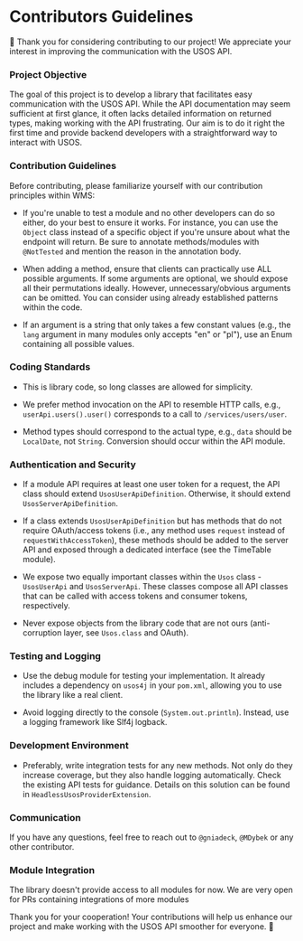 # Contributors Guidelines

👋 Thank you for considering contributing to our project! We appreciate your interest in improving the communication with the USOS API.

### Project Objective

The goal of this project is to develop a library that facilitates easy communication with the USOS API. While the API documentation may seem sufficient at first glance, it often lacks detailed information on returned types, making working with the API frustrating. Our aim is to do it right the first time and provide backend developers with a straightforward way to interact with USOS.

### Contribution Guidelines

Before contributing, please familiarize yourself with our contribution principles within WMS:

- If you're unable to test a module and no other developers can do so either, do your best to ensure it works. For instance, you can use the `Object` class instead of a specific object if you're unsure about what the endpoint will return. Be sure to annotate methods/modules with `@NotTested` and mention the reason in the annotation body.

- When adding a method, ensure that clients can practically use ALL possible arguments. If some arguments are optional, we should expose all their permutations ideally. However, unnecessary/obvious arguments can be omitted. You can consider using already established patterns within the code.

- If an argument is a string that only takes a few constant values (e.g., the `lang` argument in many modules only accepts "en" or "pl"), use an Enum containing all possible values.

### Coding Standards

- This is library code, so long classes are allowed for simplicity.

- We prefer method invocation on the API to resemble HTTP calls, e.g., `userApi.users().user()` corresponds to a call to `/services/users/user`.

- Method types should correspond to the actual type, e.g., `data` should be `LocalDate`, not `String`. Conversion should occur within the API module.

### Authentication and Security

- If a module API requires at least one user token for a request, the API class should extend `UsosUserApiDefinition`. Otherwise, it should extend `UsosServerApiDefinition`.

- If a class extends `UsosUserApiDefinition` but has methods that do not require OAuth/access tokens (i.e., any method uses `request` instead of `requestWithAccessToken`), these methods should be added to the server API and exposed through a dedicated interface (see the TimeTable module).

- We expose two equally important classes within the `Usos` class - `UsosUserApi` and `UsosServerApi`. These classes compose all API classes that can be called with access tokens and consumer tokens, respectively.

- Never expose objects from the library code that are not ours (anti-corruption layer, see `Usos.class` and OAuth).

### Testing and Logging

- Use the debug module for testing your implementation. It already includes a dependency on `usos4j` in your `pom.xml`, allowing you to use the library like a real client.

- Avoid logging directly to the console (`System.out.println`). Instead, use a logging framework like Slf4j logback.

### Development Environment

- Preferably, write integration tests for any new methods. Not only do they increase coverage, but they also handle logging automatically. Check the existing API tests for guidance. Details on this solution can be found in `HeadlessUsosProviderExtension`.

### Communication

If you have any questions, feel free to reach out to `@gniadeck`, `@MDybek` or any other contributor.

### Module Integration

The library doesn't provide access to all modules for now. We are very open for PRs containing integrations of more modules




Thank you for your cooperation! Your contributions will help us enhance our project and make working with the USOS API smoother for everyone. 🚀